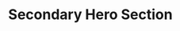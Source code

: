 ---
title: Secondary Hero Section
category: Marketing
paid: false
isActive: false
ltr: {"preview":"function App() {\n  const [state, setState] = useState(false); // Replace javascript:void(0) path with your path\n\n  const navigation = [{\n    title: \"Customers\",\n    path: \"javascript:void(0)\"\n  }, {\n    title: \"Careers\",\n    path: \"javascript:void(0)\"\n  }, {\n    title: \"Guides\",\n    path: \"javascript:void(0)\"\n  }, {\n    title: \"Partners\",\n    path: \"javascript:void(0)\"\n  }, {\n    title: \"Team\",\n    path: \"javascript:void(0)\"\n  }];\n  return /*#__PURE__*/React.createElement(React.Fragment, null, /*#__PURE__*/React.createElement(\"header\", null, /*#__PURE__*/React.createElement(\"nav\", {\n    className: \"relative items-center pt-5 px-4 mx-auto max-w-screen-xl sm:px-8 sm:flex sm:space-x-6\"\n  }, /*#__PURE__*/React.createElement(\"div\", {\n    className: \"flex justify-between\"\n  }, /*#__PURE__*/React.createElement(\"a\", {\n    href: \"javascript:void(0)\"\n  }, /*#__PURE__*/React.createElement(\"img\", {\n    src: \"https://www.floatui.com/logo.svg\",\n    width: 120,\n    height: 50,\n    alt: \"Float UI logo\"\n  })), /*#__PURE__*/React.createElement(\"button\", {\n    className: \"text-gray-500 outline-none sm:hidden\",\n    onClick: () => setState(!state)\n  }, state ? /*#__PURE__*/React.createElement(\"svg\", {\n    xmlns: \"http://www.w3.org/2000/svg\",\n    className: \"h-6 w-6\",\n    fill: \"none\",\n    viewBox: \"0 0 24 24\",\n    stroke: \"currentColor\"\n  }, /*#__PURE__*/React.createElement(\"path\", {\n    strokeLinecap: \"round\",\n    strokeLinejoin: \"round\",\n    strokeWidth: 2,\n    d: \"M6 18L18 6M6 6l12 12\"\n  })) : /*#__PURE__*/React.createElement(\"svg\", {\n    xmlns: \"http://www.w3.org/2000/svg\",\n    className: \"h-6 w-6\",\n    fill: \"none\",\n    viewBox: \"0 0 24 24\",\n    stroke: \"currentColor\"\n  }, /*#__PURE__*/React.createElement(\"path\", {\n    strokeLinecap: \"round\",\n    strokeLinejoin: \"round\",\n    strokeWidth: 2,\n    d: \"M4 6h16M4 12h16M4 18h16\"\n  })))), /*#__PURE__*/React.createElement(\"ul\", {\n    className: `bg-white shadow-md rounded-md p-4 flex-1 mt-12 absolute z-20 top-8 right-4 w-64 border sm:shadow-none sm:block sm:border-0 sm:mt-0 sm:static sm:w-auto ${state ? '' : 'hidden'}`\n  }, /*#__PURE__*/React.createElement(\"div\", {\n    className: \"order-1 justify-end items-center space-y-5 sm:flex sm:space-x-6 sm:space-y-0\"\n  }, navigation.map((item, idx) => /*#__PURE__*/React.createElement(\"li\", {\n    className: \"text-gray-500 hover:text-indigo-600\",\n    key: idx\n  }, /*#__PURE__*/React.createElement(\"a\", {\n    href: item.path\n  }, item.title))))))), /*#__PURE__*/React.createElement(\"section\", {\n    className: \"mt-24 mx-auto max-w-screen-xl pb-4 px-4 items-center lg:flex md:px-8\"\n  }, /*#__PURE__*/React.createElement(\"div\", {\n    className: \"space-y-4 flex-1 sm:text-center lg:text-left\"\n  }, /*#__PURE__*/React.createElement(\"h1\", {\n    className: \"text-gray-800 font-bold text-4xl xl:text-5xl\"\n  }, \"Optimize your website for\", /*#__PURE__*/React.createElement(\"span\", {\n    className: \"text-indigo-600\"\n  }, \" Search engine\")), /*#__PURE__*/React.createElement(\"p\", {\n    className: \"text-gray-500 max-w-xl leading-relaxed sm:mx-auto lg:ml-0\"\n  }, \"It is a long established fact that a reader will be distracted by the readable content of a page when looking at its layout. The point of using Lorem Ipsum\"), /*#__PURE__*/React.createElement(\"div\", {\n    className: \"mt-12\"\n  }, /*#__PURE__*/React.createElement(\"p\", {\n    className: \"text-gray-800 py-3\"\n  }, \"Subscribe to our newsletter and we'll save your time\"), /*#__PURE__*/React.createElement(\"form\", {\n    onSubmit: e => e.preventDefault(),\n    className: \"items-center space-y-3 sm:justify-center sm:space-x-3 sm:space-y-0 sm:flex lg:justify-start\"\n  }, /*#__PURE__*/React.createElement(\"input\", {\n    type: \"text\",\n    placeholder: \"Enter your email\",\n    className: \"text-gray-500 border outline-none p-3 rounded-md w-full sm:w-72\"\n  }), /*#__PURE__*/React.createElement(\"button\", {\n    className: \"outline-none bg-gray-700 text-white text-center px-4 py-3 rounded-md shadow w-full ring-offset-2 ring-gray-700 focus:ring-2  sm:w-auto\"\n  }, \"Subscribe\")))), /*#__PURE__*/React.createElement(\"div\", {\n    className: \"flex-1 text-center mt-4 lg:mt-0 lg:ml-3\"\n  }, /*#__PURE__*/React.createElement(\"img\", {\n    src: \"https://i.postimg.cc/kgd4WhyS/container.png\",\n    className: \"w-full mx-auto sm:w-10/12  lg:w-full\"\n  }))));\n}","react":{"jsxTail":[{"label":"App.jsx","code":"import { useState } from 'react'\n\nexport default () => {\n\n    const [state, setState] = useState(false)\n\n  // Replace javascript:void(0) path with your path\n  const navigation = [\n      { title: \"Customers\", path: \"javascript:void(0)\" },\n      { title: \"Careers\", path: \"javascript:void(0)\" },\n      { title: \"Guides\", path: \"javascript:void(0)\" },\n      { title: \"Partners\", path: \"javascript:void(0)\" },\n      { title: \"Team\", path: \"javascript:void(0)\" }\n  ]\n  \n    return (\n        <>\n            <header>\n                <nav className=\"relative items-center pt-5 px-4 mx-auto max-w-screen-xl sm:px-8 sm:flex sm:space-x-6\">\n                    <div className=\"flex justify-between\">\n                        <a href=\"javascript:void(0)\">\n                            <img\n                                src=\"https://www.floatui.com/logo.svg\" \n                                width={120} \n                                height={50}\n                                alt=\"Float UI logo\"\n                            />\n                        </a>\n                        <button className=\"text-gray-500 outline-none sm:hidden\"\n                            onClick={() => setState(!state)}\n                        >\n                            {\n                                state ? (\n                                    <svg xmlns=\"http://www.w3.org/2000/svg\" className=\"h-6 w-6\" fill=\"none\" viewBox=\"0 0 24 24\" stroke=\"currentColor\">\n                                        <path strokeLinecap=\"round\" strokeLinejoin=\"round\" strokeWidth={2} d=\"M6 18L18 6M6 6l12 12\" />\n                                    </svg>\n                                ) : (\n\n                                    <svg xmlns=\"http://www.w3.org/2000/svg\" className=\"h-6 w-6\" fill=\"none\" viewBox=\"0 0 24 24\" stroke=\"currentColor\">\n                                        <path strokeLinecap=\"round\" strokeLinejoin=\"round\" strokeWidth={2} d=\"M4 6h16M4 12h16M4 18h16\" />\n                                    </svg>\n                                )\n                            }\n                        </button>\n                    </div>\n                    <ul className={`bg-white shadow-md rounded-md p-4 flex-1 mt-12 absolute z-20 top-8 right-4 w-64 border sm:shadow-none sm:block sm:border-0 sm:mt-0 sm:static sm:w-auto ${state ? '' : 'hidden'}`}>\n                        <div className=\"order-1 justify-end items-center space-y-5 sm:flex sm:space-x-6 sm:space-y-0\">\n                            {\n                                navigation.map((item, idx) => (\n                                    <li className=\"text-gray-500 hover:text-indigo-600\" key={idx}>\n                                        <a href={item.path}>{item.title}</a>\n                                    </li>\n                                ))\n                            }\n                        </div>\n                    </ul>\n                </nav>\n            </header>\n            <section className=\"mt-24 mx-auto max-w-screen-xl pb-4 px-4 items-center lg:flex md:px-8\">\n                <div className=\"space-y-4 flex-1 sm:text-center lg:text-left\">\n                    <h1 className=\"text-gray-800 font-bold text-4xl xl:text-5xl\">\n                        Optimize your website for\n                         <span className=\"text-indigo-600\"> Search engine</span>\n                    </h1>\n                    <p className=\"text-gray-500 max-w-xl leading-relaxed sm:mx-auto lg:ml-0\">\n                        It is a long established fact that a reader will be distracted by the readable content of a page when looking at its layout. The point of using Lorem Ipsum\n                    </p>\n                    <div>\n                        <p className=\"text-gray-800 py-3\">\n                            Subscribe to our newsletter and we'll save your time\n                        </p>\n                        <form className=\"items-center space-y-3 sm:justify-center sm:space-x-3 sm:space-y-0 sm:flex lg:justify-start\">\n                            <input\n                                type=\"text\"\n                                placeholder=\"Enter your email\"\n                                className=\"text-gray-500 border outline-none p-3 rounded-md w-full sm:w-72\"\n                            />\n                            <button className=\"outline-none bg-gray-700 text-white text-center px-4 py-3 rounded-md shadow w-full ring-offset-2 ring-gray-700 focus:ring-2  sm:w-auto\">\n                                Subscribe \n                            </button>\n                        </form>\n                    </div>\n                </div>\n                <div className=\"flex-1 text-center mt-4 lg:mt-0 lg:ml-3\">\n                    <img src=\"https://i.postimg.cc/kgd4WhyS/container.png\" className=\"w-full mx-auto sm:w-10/12  lg:w-full\" />\n                </div>\n            </section>\n        </>\n    )\n}\n"}],"jsxCss":[{"code":"import { useState } from 'react'\n\nexport default () => {\n\n    const [state, setState] = useState(false)\n\n  // Replace javascript:void(0) path with your path\n  const navigation = [\n      { title: \"Customers\", path: \"javascript:void(0)\" },\n      { title: \"Careers\", path: \"javascript:void(0)\" },\n      { title: \"Guides\", path: \"javascript:void(0)\" },\n      { title: \"Partners\", path: \"javascript:void(0)\" },\n      { title: \"Team\", path: \"javascript:void(0)\" }\n  ]\n  \n    return (\n        <>\n            <header className=\"hero-secondary-header\">\n                <nav className=\"hero-secondary-nav\">\n                    <div className=\"nav-brand\">\n                        <a href=\"javascript:void(0)\">\n                            <img\n                                src=\"https://www.floatui.com/logo.svg\" \n                                width={120} \n                                height={50}\n                                alt=\"Float UI logo\"\n                            />\n                        </a>\n                        <button className=\"menu-btn\"\n                            onClick={() => setState(!state)}\n                        >\n                            {\n                                state ? (\n                                    <svg xmlns=\"http://www.w3.org/2000/svg\" fill=\"none\" viewBox=\"0 0 24 24\" stroke=\"currentColor\">\n                                        <path strokeLinecap=\"round\" strokeLinejoin=\"round\" strokeWidth={2} d=\"M6 18L18 6M6 6l12 12\" />\n                                    </svg>\n                                ) : (\n\n                                    <svg xmlns=\"http://www.w3.org/2000/svg\" fill=\"none\" viewBox=\"0 0 24 24\" stroke=\"currentColor\">\n                                        <path strokeLinecap=\"round\" strokeLinejoin=\"round\" strokeWidth={2} d=\"M4 6h16M4 12h16M4 18h16\" />\n                                    </svg>\n                                )\n                            }\n                        </button>\n                    </div>\n                    <ul className={`nav-items ${state ? '' : 'hide-nav'}`}>\n                        <div className=\"nav-items-li\">\n                            {\n                                navigation.map((item, idx) => (\n                                    <li key={idx}>\n                                        <a href={item.path}>{item.title}</a>\n                                    </li>\n                                ))\n                            }\n                        </div>\n                    </ul>\n                </nav>\n            </header>\n            <section className=\"hero-secondary\">\n                <div className=\"hero-details\">\n                    <h1>\n                        Optimize your website for\n                         <span> Search engine</span>\n                    </h1>\n                    <p>\n                        It is a long established fact that a reader will be distracted by the readable content of a page when looking at its layout. The point of using Lorem Ipsum\n                    </p>\n                    <div className=\"hero-form\">\n                        <p className=\"\">\n                            Subscribe to our newsletter and we'll save your time\n                        </p>\n                        <form className=\"hero-form-container\">\n                            <input\n                                type=\"text\"\n                                placeholder=\"Enter your email\"\n                            />\n                            <button>\n                                Subscribe \n                            </button>\n                        </form>\n                    </div>\n                </div>\n                <div className=\"hero-img\">\n                    <img src=\"https://i.postimg.cc/kgd4WhyS/container.png\" />\n                </div>\n            </section>\n        </>\n    )\n}\n","label":"App.jsx"},{"label":"style.css","code":".hero-secondary-header .hero-secondary-nav {\n  position: relative;\n  align-items: center;\n  padding: 1.25rem 1rem 0 1rem;\n  margin: auto;\n  max-width: 1280px;\n}\n@media (min-width: 640px) {\n  .hero-secondary-header .hero-secondary-nav {\n    display: flex;\n    padding-left: 2rem;\n    padding-right: 2rem;\n  }\n  .hero-secondary-header .hero-secondary-nav > * + * {\n    margin-left: 1.5rem;\n  }\n}\n.hero-secondary-header .hero-secondary-nav .nav-brand {\n  display: flex;\n  justify-content: space-between;\n}\n.hero-secondary-header .hero-secondary-nav .nav-brand .menu-btn {\n  color: #6b7280;\n  outline: none;\n}\n.hero-secondary-header .hero-secondary-nav .nav-brand .menu-btn svg {\n  width: 1.5rem;\n  height: 1.5rem;\n}\n@media (min-width: 640px) {\n  .hero-secondary-header .hero-secondary-nav .nav-brand .menu-btn {\n    display: none;\n  }\n}\n.hero-secondary-header .hero-secondary-nav .nav-items {\n  position: absolute;\n  z-index: 20;\n  top: 2rem;\n  right: 1rem;\n  border: solid 1px #e5e7eb;\n  width: 16rem;\n  background-color: #FFF;\n  box-shadow: 0 4px 6px -1px #0000001a, 0 2px 4px -2px #0000001a;\n  border-radius: 0.375rem;\n  padding: 1rem;\n  flex: 1;\n  justify-content: space-between;\n  margin-top: 3rem;\n}\n@media (min-width: 640px) {\n  .hero-secondary-header .hero-secondary-nav .nav-items {\n    position: static;\n    display: block;\n    width: auto;\n    border: none;\n    box-shadow: none;\n    margin-top: 0;\n  }\n}\n.hero-secondary-header .hero-secondary-nav .nav-items .nav-items-li {\n  flex: 1;\n  justify-content: flex-end;\n  align-items: center;\n}\n.hero-secondary-header .hero-secondary-nav .nav-items .nav-items-li > * + * {\n  margin-top: 1.25rem;\n}\n@media (min-width: 640px) {\n  .hero-secondary-header .hero-secondary-nav .nav-items .nav-items-li {\n    display: flex;\n  }\n  .hero-secondary-header .hero-secondary-nav .nav-items .nav-items-li > * + * {\n    margin-left: 1.5rem;\n  }\n  .hero-secondary-header .hero-secondary-nav .nav-items .nav-items-li > * + * {\n    margin-top: 0px;\n  }\n}\n.hero-secondary-header .hero-secondary-nav .nav-items .nav-items-li li {\n  color: #6b7280;\n}\n.hero-secondary-header .hero-secondary-nav .nav-items .nav-items-li li:hover {\n  color: #4f46e5;\n}\n\n.hide-nav {\n  display: none;\n}\n\n.hero-secondary {\n  margin: 6rem auto;\n  max-width: 1280px;\n  padding: 0 1rem;\n  align-items: center;\n}\n@media (min-width: 768px) {\n  .hero-secondary {\n    padding-left: 2rem;\n    padding-right: 2rem;\n  }\n}\n@media (min-width: 1024px) {\n  .hero-secondary {\n    display: flex;\n  }\n}\n.hero-secondary .hero-details {\n  flex: 1;\n}\n.hero-secondary .hero-details > * + * {\n  margin-top: 1rem;\n}\n.hero-secondary .hero-details h1 {\n  color: #1f2937;\n  font-weight: 700;\n  font-size: 2.25rem;\n  line-height: 2.5rem;\n}\n.hero-secondary .hero-details h1 span {\n  color: #4f46e5;\n}\n@media (min-width: 1280px) {\n  .hero-secondary .hero-details h1 {\n    font-size: 3rem;\n    line-height: 1;\n  }\n}\n.hero-secondary .hero-details p {\n  color: #6b7280;\n  max-width: 36rem;\n  line-height: 1.625;\n}\n@media (min-width: 640px) {\n  .hero-secondary .hero-details p {\n    margin-left: auto;\n    margin-right: auto;\n  }\n}\n@media (min-width: 1024px) {\n  .hero-secondary .hero-details p {\n    margin-left: 0;\n  }\n}\n@media (min-width: 640px) {\n  .hero-secondary .hero-details {\n    text-align: center;\n  }\n}\n@media (min-width: 1024px) {\n  .hero-secondary .hero-details {\n    text-align: left;\n  }\n}\n.hero-secondary .hero-form p {\n  color: #1f2937;\n  padding: 0.75rem 0 0.75rem 0;\n}\n.hero-secondary .hero-form .hero-form-container {\n  align-items: center;\n}\n.hero-secondary .hero-form .hero-form-container > * + * {\n  margin-top: 0.75rem;\n}\n@media (min-width: 640px) {\n  .hero-secondary .hero-form .hero-form-container {\n    display: flex;\n    justify-content: center;\n  }\n  .hero-secondary .hero-form .hero-form-container > * + * {\n    margin-left: 0.75rem;\n  }\n  .hero-secondary .hero-form .hero-form-container > * + * {\n    margin-top: 0px;\n  }\n}\n@media (min-width: 1024px) {\n  .hero-secondary .hero-form .hero-form-container {\n    justify-content: flex-start;\n  }\n}\n.hero-secondary .hero-form .hero-form-container input {\n  color: #6b7280;\n  border: solid 1px #e5e7eb;\n  outline: none;\n  padding: 0.75rem;\n  border-radius: 0.375rem;\n  width: 100%;\n}\n@media (min-width: 640px) {\n  .hero-secondary .hero-form .hero-form-container input {\n    width: 18rem;\n  }\n}\n.hero-secondary .hero-form .hero-form-container button {\n  outline: none;\n  background-color: #374151;\n  color: #FFF;\n  text-align: center;\n  padding: 0.75rem 1rem 0.75rem 1rem;\n  border-radius: 0.375rem;\n  box-shadow: 0 1px 3px 0 #0000001a, 0 1px 2px -1px #0000001a;\n  width: 100%;\n}\n.hero-secondary .hero-form .hero-form-container button:focus {\n  box-shadow: 0 0 0 2px white, 0 0 0 4px #374151;\n}\n@media (min-width: 640px) {\n  .hero-secondary .hero-form .hero-form-container button {\n    width: auto;\n  }\n}\n.hero-secondary .hero-img {\n  flex: 1;\n  text-align: center;\n  margin-top: 1rem;\n}\n@media (min-width: 1024px) {\n  .hero-secondary .hero-img {\n    margin-top: 0;\n    margin-left: 0.75rem;\n  }\n}\n.hero-secondary .hero-img img {\n  width: 100%;\n  margin-left: auto;\n  margin-right: auto;\n}\n@media (min-width: 640px) {\n  .hero-secondary .hero-img img {\n    width: 83.333333%;\n  }\n}\n@media (min-width: 1024px) {\n  .hero-secondary .hero-img img {\n    width: 100%;\n  }\n}\n"}]},"vue":{"vueCss":[{"code":"<template>\n  <header class=\"hero-secondary-header\">\n    <nav class=\"hero-secondary-nav\">\n      <div class=\"nav-brand\">\n        <a href=\"javascript:void(0)\">\n          <img src=\"https://www.floatui.com/logo.svg\" width=\"120\" height=\"50\" alt=\"Float UI logo\" />\n        </a>\n        <button class=\"menu-btn\" @click=\"menuOpen()\">\n          <svg xmlns=\"http://www.w3.org/2000/svg\" fill=\"none\" viewBox=\"0 0 24 24\" stroke=\"currentColor\" :class=\"[open ? 'block' : 'hidden']\">\n            <path strokeLinecap=\"round\" strokeLinejoin=\"round\" strokeWidth=\"2\" d=\"M6 18L18 6M6 6l12 12\" />\n          </svg>\n\n          <svg xmlns=\"http://www.w3.org/2000/svg\" fill=\"none\" viewBox=\"0 0 24 24\" stroke=\"currentColor\" :class=\"[open ? 'hidden' : 'block']\">\n            <path strokeLinecap=\"round\" strokeLinejoin=\"round\" strokeWidth=\"2\" d=\"M4 6h16M4 12h16M4 18h16\" />\n          </svg>\n        </button>\n      </div>\n      <ul class=\"nav-items\" :class=\"[open ? 'block' : 'hidden']\">\n        <div class=\"nav-items-li\">\n          <li v-for=\"link in navigation\" :key=\"link.id\">\n            <a :href=\"link.router\">\n              {{ link.title }}\n            </a>\n          </li>\n        </div>\n      </ul>\n    </nav>\n  </header>\n  <section class=\"hero-secondary\">\n    <div class=\"hero-details\">\n      <h1>\n        Optimize your website for\n        <span> Search engine</span>\n      </h1>\n      <p>\n        It is a long established fact that a reader will be distracted by the readable content of a page when looking at\n        its layout. The point of using Lorem Ipsum\n      </p>\n      <div class=\"hero-form\">\n        <p class=\"\">\n          Subscribe to our newsletter and we'll save your time\n        </p>\n        <form class=\"hero-form-container\">\n          <input type=\"text\" placeholder=\"Enter your email\" />\n          <button>\n            Subscribe\n          </button>\n        </form>\n      </div>\n    </div>\n    <div class=\"hero-img\">\n      <img src=\"https://i.postimg.cc/kgd4WhyS/container.png\" />\n    </div>\n  </section>\n</template>\n\n<script>\n  import { ref } from 'vue';\n  export default {\n    data: function () {\n      return {\n        navigation: [\n          { title: \"Customers\", router: \"/Customers\" },\n          { title: \"Careers\", router: \"/Careers\" },\n          { title: \"Guides\", router: \"/Guides\" },\n          { title: \"Partners\", router: \"/Partners\" },\n        ]\n      }\n    },\n    setup() {\n      let open = ref(false);\n      function menuOpen() {\n        open.value = !open.value;\n      }\n      return { open, menuOpen }\n    }\n  }\n</script>","label":"App.vue"},{"label":"style.css","code":"  .hero-secondary-header .hero-secondary-nav {\n  position: relative;\n  align-items: center;\n  padding: 1.25rem 1rem 0 1rem;\n  margin: auto;\n  max-width: 1280px;\n}\n@media (min-width: 640px) {\n  .hero-secondary-header .hero-secondary-nav {\n    display: flex;\n    padding-left: 2rem;\n    padding-right: 2rem;\n  }\n  .hero-secondary-header .hero-secondary-nav > * + * {\n    margin-left: 1.5rem;\n  }\n}\n.hero-secondary-header .hero-secondary-nav .nav-brand {\n  display: flex;\n  justify-content: space-between;\n}\n.hero-secondary-header .hero-secondary-nav .nav-brand .menu-btn {\n  color: #6b7280;\n  outline: none;\n}\n.hero-secondary-header .hero-secondary-nav .nav-brand .menu-btn svg {\n  width: 1.5rem;\n  height: 1.5rem;\n}\n@media (min-width: 640px) {\n  .hero-secondary-header .hero-secondary-nav .nav-brand .menu-btn {\n    display: none;\n  }\n}\n.hero-secondary-header .hero-secondary-nav .nav-items {\n  position: absolute;\n  z-index: 20;\n  top: 2rem;\n  right: 1rem;\n  border: solid 1px #e5e7eb;\n  width: 16rem;\n  background-color: #FFF;\n  box-shadow: 0 4px 6px -1px #0000001a, 0 2px 4px -2px #0000001a;\n  border-radius: 0.375rem;\n  padding: 1rem;\n  flex: 1;\n  justify-content: space-between;\n  margin-top: 3rem;\n}\n@media (min-width: 640px) {\n  .hero-secondary-header .hero-secondary-nav .nav-items {\n    position: static;\n    display: block;\n    width: auto;\n    border: none;\n    box-shadow: none;\n    margin-top: 0;\n  }\n}\n.hero-secondary-header .hero-secondary-nav .nav-items .nav-items-li {\n  flex: 1;\n  justify-content: flex-end;\n  align-items: center;\n}\n.hero-secondary-header .hero-secondary-nav .nav-items .nav-items-li > * + * {\n  margin-top: 1.25rem;\n}\n@media (min-width: 640px) {\n  .hero-secondary-header .hero-secondary-nav .nav-items .nav-items-li {\n    display: flex;\n  }\n  .hero-secondary-header .hero-secondary-nav .nav-items .nav-items-li > * + * {\n    margin-left: 1.5rem;\n  }\n  .hero-secondary-header .hero-secondary-nav .nav-items .nav-items-li > * + * {\n    margin-top: 0px;\n  }\n}\n.hero-secondary-header .hero-secondary-nav .nav-items .nav-items-li li {\n  color: #6b7280;\n}\n.hero-secondary-header .hero-secondary-nav .nav-items .nav-items-li li:hover {\n  color: #4f46e5;\n}\n\n.hide-nav {\n  display: none;\n}\n\n.hero-secondary {\n  margin: 6rem auto;\n  max-width: 1280px;\n  padding: 0 1rem;\n  align-items: center;\n}\n@media (min-width: 768px) {\n  .hero-secondary {\n    padding-left: 2rem;\n    padding-right: 2rem;\n  }\n}\n@media (min-width: 1024px) {\n  .hero-secondary {\n    display: flex;\n  }\n}\n.hero-secondary .hero-details {\n  flex: 1;\n}\n.hero-secondary .hero-details > * + * {\n  margin-top: 1rem;\n}\n.hero-secondary .hero-details h1 {\n  color: #1f2937;\n  font-weight: 700;\n  font-size: 2.25rem;\n  line-height: 2.5rem;\n}\n.hero-secondary .hero-details h1 span {\n  color: #4f46e5;\n}\n@media (min-width: 1280px) {\n  .hero-secondary .hero-details h1 {\n    font-size: 3rem;\n    line-height: 1;\n  }\n}\n.hero-secondary .hero-details p {\n  color: #6b7280;\n  max-width: 36rem;\n  line-height: 1.625;\n}\n@media (min-width: 640px) {\n  .hero-secondary .hero-details p {\n    margin-left: auto;\n    margin-right: auto;\n  }\n}\n@media (min-width: 1024px) {\n  .hero-secondary .hero-details p {\n    margin-left: 0;\n  }\n}\n@media (min-width: 640px) {\n  .hero-secondary .hero-details {\n    text-align: center;\n  }\n}\n@media (min-width: 1024px) {\n  .hero-secondary .hero-details {\n    text-align: left;\n  }\n}\n.hero-secondary .hero-form p {\n  color: #1f2937;\n  padding: 0.75rem 0 0.75rem 0;\n}\n.hero-secondary .hero-form .hero-form-container {\n  align-items: center;\n}\n.hero-secondary .hero-form .hero-form-container > * + * {\n  margin-top: 0.75rem;\n}\n@media (min-width: 640px) {\n  .hero-secondary .hero-form .hero-form-container {\n    display: flex;\n    justify-content: center;\n  }\n  .hero-secondary .hero-form .hero-form-container > * + * {\n    margin-left: 0.75rem;\n  }\n  .hero-secondary .hero-form .hero-form-container > * + * {\n    margin-top: 0px;\n  }\n}\n@media (min-width: 1024px) {\n  .hero-secondary .hero-form .hero-form-container {\n    justify-content: flex-start;\n  }\n}\n.hero-secondary .hero-form .hero-form-container input {\n  color: #6b7280;\n  border: solid 1px #e5e7eb;\n  outline: none;\n  padding: 0.75rem;\n  border-radius: 0.375rem;\n  width: 100%;\n}\n@media (min-width: 640px) {\n  .hero-secondary .hero-form .hero-form-container input {\n    width: 18rem;\n  }\n}\n.hero-secondary .hero-form .hero-form-container button {\n  outline: none;\n  background-color: #374151;\n  color: #FFF;\n  text-align: center;\n  padding: 0.75rem 1rem 0.75rem 1rem;\n  border-radius: 0.375rem;\n  box-shadow: 0 1px 3px 0 #0000001a, 0 1px 2px -1px #0000001a;\n  width: 100%;\n}\n.hero-secondary .hero-form .hero-form-container button:focus {\n  box-shadow: 0 0 0 2px white, 0 0 0 4px #374151;\n}\n@media (min-width: 640px) {\n  .hero-secondary .hero-form .hero-form-container button {\n    width: auto;\n  }\n}\n.hero-secondary .hero-img {\n  flex: 1;\n  text-align: center;\n  margin-top: 1rem;\n}\n@media (min-width: 1024px) {\n  .hero-secondary .hero-img {\n    margin-top: 0;\n    margin-left: 0.75rem;\n  }\n}\n.hero-secondary .hero-img img {\n  width: 100%;\n  margin-left: auto;\n  margin-right: auto;\n}\n@media (min-width: 640px) {\n  .hero-secondary .hero-img img {\n    width: 83.333333%;\n  }\n}\n@media (min-width: 1024px) {\n  .hero-secondary .hero-img img {\n    width: 100%;\n  }\n}\n\n.hide-nav, .hidden {\n  display: none;\n}\n.block {\n  display: block;\n}"}],"vueTail":[{"code":"<template>\n  <header>\n    <nav class=\"relative items-center pt-5 px-4 mx-auto max-w-screen-xl sm:px-8 sm:flex sm:space-x-6\">\n      <div class=\"flex justify-between\">\n        <a href=\"javascript:void(0)\">\n          <img src=\"https://www.floatui.com/logo.svg\" width=\"120\" height=\"50\" alt=\"Float UI logo\" />\n        </a>\n        <button class=\"text-gray-500 outline-none sm:hidden\" @click=\"menuOpen()\">\n          <svg xmlns=\"http://www.w3.org/2000/svg\" class=\"h-6 w-6\" fill=\"none\" viewBox=\"0 0 24 24\"\n            stroke=\"currentColor\" :class=\"[open ? 'block' : 'hidden']\">\n            <path strokeLinecap=\"round\" strokeLinejoin=\"round\" strokeWidth=\"2\" d=\"M6 18L18 6M6 6l12 12\" />\n          </svg>\n          <svg xmlns=\"http://www.w3.org/2000/svg\" class=\"h-6 w-6\" fill=\"none\" viewBox=\"0 0 24 24\"\n            stroke=\"currentColor\" :class=\"[open ? 'hidden' : 'block']\">\n            <path strokeLinecap=\"round\" strokeLinejoin=\"round\" strokeWidth=\"2\" d=\"M4 6h16M4 12h16M4 18h16\" />\n          </svg>\n        </button>\n      </div>\n      <ul class=\"bg-white shadow-md rounded-md p-4 flex-1 mt-12 absolute z-20 top-8 right-4 w-64 border\n        sm:shadow-none sm:block sm:border-0 sm:mt-0 sm:static sm:w-auto\" :class=\"[open ? 'block' : 'hidden']\">\n        <div class=\"order-1 justify-end items-center space-y-5 sm:flex sm:space-x-6 sm:space-y-0\">\n          <li v-for=\"link in navigation\" :key=\"link.id\" class=\"text-gray-500 hover:text-indigo-600\">\n            <a :href=\"link.router\">\n              {{ link.title }}\n            </a>\n          </li>\n        </div>\n      </ul>\n    </nav>\n  </header>\n  <section class=\"mt-24 mx-auto max-w-screen-xl pb-4 px-4 items-center lg:flex md:px-8\">\n    <div class=\"space-y-4 flex-1 sm:text-center lg:text-left\">\n      <h1 class=\"text-gray-800 font-bold text-4xl xl:text-5xl\">\n        Optimize your website for\n        <span class=\"text-indigo-600\"> Search engine</span>\n      </h1>\n      <p class=\"text-gray-500 max-w-xl leading-relaxed sm:mx-auto lg:ml-0\">\n        It is a long established fact that a reader will be distracted by the readable content of a page when looking at\n        its layout. The point of using Lorem Ipsum\n      </p>\n      <div>\n        <p class=\"text-gray-800 py-3\">\n          Subscribe to our newsletter and we'll save your time\n        </p>\n        <form class=\"items-center space-y-3 sm:justify-center sm:space-x-3 sm:space-y-0 sm:flex lg:justify-start\">\n          <input type=\"text\" placeholder=\"Enter your email\"\n            class=\"text-gray-500 border outline-none p-3 rounded-md w-full sm:w-72\" />\n          <button\n            class=\"outline-none bg-gray-700 text-white text-center px-4 py-3 rounded-md shadow w-full ring-offset-2 ring-gray-700 focus:ring-2  sm:w-auto\">\n            Subscribe\n          </button>\n        </form>\n      </div>\n    </div>\n    <div class=\"flex-1 text-center mt-4 lg:mt-0 lg:ml-3\">\n      <img src=\"https://i.postimg.cc/kgd4WhyS/container.png\" class=\"w-full mx-auto sm:w-10/12  lg:w-full\" />\n    </div>\n  </section>\n</template>\n\n<script>\n  import { ref } from 'vue';\n  export default {\n    data: function () {\n      return {\n        navigation: [\n          { title: \"Customers\", router: \"/Customers\" },\n          { title: \"Careers\", router: \"/Careers\" },\n          { title: \"Guides\", router: \"/Guides\" },\n          { title: \"Partners\", router: \"/Partners\" },\n        ]\n      }\n    },\n    setup() {\n      let open = ref(false);\n      function menuOpen() {\n        open.value = !open.value;\n      }\n      return { open, menuOpen }\n    }\n  }\n</script>","label":"App.vue"}]}}
rtl: {"react":{"jsxTail":[{"label":"App.jsx","code":"import { useState } from 'react'\n\nexport default () => {\n\n    const [state, setState] = useState(false)\n\n    // Replace javascript:void(0) path with your path\n    const navigation = [\n        { title: \"العملاء\", path: \"javascript:void(0)\" },\n        { title: \"الوظائف\", path: \"javascript:void(0)\" },\n        { title: \"خطوط الإرشاد\", path: \"javascript:void(0)\" },\n        { title: \"شركاء\", path: \"javascript:void(0)\" }\n    ]\n  \n    return (\n        <>\n            <header>\n                <nav className=\"relative items-center pt-5 px-4 mx-auto max-w-screen-xl sm:px-8 sm:flex sm:space-x-6 sm:space-x-reverse\">\n                    <div className=\"flex justify-between\">\n                        <a href=\"javascript:void(0)\">\n                            <img\n                                src=\"https://www.floatui.com/logo.svg\" \n                                width={120} \n                                height={50}\n                                alt=\"Float UI logo\"\n                            />\n                        </a>\n                        <button className=\"text-gray-500 outline-none sm:hidden\"\n                            onClick={() => setState(!state)}\n                        >\n                            {\n                                state ? (\n                                    <svg xmlns=\"http://www.w3.org/2000/svg\" className=\"h-6 w-6\" fill=\"none\" viewBox=\"0 0 24 24\" stroke=\"currentColor\">\n                                        <path strokeLinecap=\"round\" strokeLinejoin=\"round\" strokeWidth={2} d=\"M6 18L18 6M6 6l12 12\" />\n                                    </svg>\n                                ) : (\n\n                                    <svg xmlns=\"http://www.w3.org/2000/svg\" className=\"h-6 w-6\" fill=\"none\" viewBox=\"0 0 24 24\" stroke=\"currentColor\">\n                                        <path strokeLinecap=\"round\" strokeLinejoin=\"round\" strokeWidth={2} d=\"M4 6h16M4 12h16M4 18h16\" />\n                                    </svg>\n                                )\n                            }\n                        </button>\n                    </div>\n                    <ul className={`bg-white shadow-md rounded-md p-4 flex-1 mt-12 absolute z-20 top-8 left-4 w-64 border sm:shadow-none sm:block sm:border-0 sm:mt-0 sm:static sm:w-auto ${state ? '' : 'hidden'}`}>\n                        <div className=\"order-1 justify-end items-center space-y-5 sm:flex sm:space-x-6 sm:space-x-reverse sm:space-y-0\">\n                            {\n                                navigation.map((item, idx) => (\n                                    <li className=\"text-gray-500 hover:text-indigo-600\" key={idx}>\n                                        <a href={item.path}>{item.title}</a>\n                                    </li>\n                                ))\n                            }\n                        </div>\n                    </ul>\n                </nav>\n            </header>\n            <section className=\"mt-24 mx-auto max-w-screen-xl pb-4 px-4 items-center lg:flex md:px-8\">\n                <div className=\"space-y-4 flex-1 sm:text-center lg:text-right\">\n                    <h1 className=\"text-gray-800 font-bold text-4xl xl:text-5xl\">\n                        تحسين موقع الويب الخاص بك\n                        <span className=\"text-indigo-600\"> لمحرك البحث</span>\n                    </h1>\n                    <p className=\"text-gray-500 max-w-xl leading-relaxed sm:mx-auto lg:ml-0\">\n                        هناك حقيقة مثبتة منذ زمن طويل وهي أن المحتوى المقروء لصفحة ما سيلهي القارئ عن التركيز على الشكل الخارجي للنص أو شكل توضع الفقرات في الصفحة التي يقرأها. الهدف من استخدام.\n                    </p>\n                    <div className=\"mt-12\">\n                        <p className=\"text-gray-800 py-3\">\n                            اشترك في النشرة الإخبارية لدينا, وسنوفر وقتك\n                        </p>\n                        <form \n                            onSubmit={(e) => e.preventDefault()}\n                            className=\"items-center space-y-3 sm:justify-center sm:space-x-3 sm:space-x-reverse sm:space-y-0 sm:flex lg:justify-start\">\n                            <input\n                                type=\"text\"\n                                placeholder=\"ادخل بريدك الإلكتروني\"\n                                className=\"text-gray-500 border outline-none p-3 rounded-md w-full sm:w-72\"\n                            />\n                            <button className=\"outline-none bg-gray-700 text-white text-center px-4 py-3 rounded-md shadow w-full ring-offset-2 ring-gray-700 focus:ring-2 sm:w-auto\">\n                                إشتراك \n                            </button>\n                        </form>\n                    </div>\n                </div>\n                <div className=\"flex-1 text-center mt-4 lg:mt-0 lg:ml-3\">\n                    <img src=\"https://i.postimg.cc/kgd4WhyS/container.png\" className=\"w-full mx-auto sm:w-10/12  lg:w-full\" />\n                </div>\n            </section>\n        </>\n    )\n}"}],"jsxCss":[{"label":"App.jsx","code":"import { useState } from 'react'\n\nexport default () => {\n\n    const [state, setState] = useState(false)\n\n    // Replace javascript:void(0) path with your path\n    const navigation = [\n        { title: \"العملاء\", path: \"javascript:void(0)\" },\n        { title: \"الوظائف\", path: \"javascript:void(0)\" },\n        { title: \"خطوط الإرشاد\", path: \"javascript:void(0)\" },\n        { title: \"شركاء\", path: \"javascript:void(0)\" }\n    ]\n  \n    return (\n        <>\n            <header className=\"hero-secondary-header\">\n                <nav className=\"hero-secondary-nav\">\n                    <div className=\"nav-brand\">\n                        <a href=\"javascript:void(0)\">\n                            <img\n                                src=\"https://www.floatui.com/logo.svg\" \n                                width={120} \n                                height={50}\n                                alt=\"Float UI logo\"\n                            />\n                        </a>\n                        <button className=\"menu-btn\"\n                            onClick={() => setState(!state)}\n                        >\n                            {\n                                state ? (\n                                    <svg xmlns=\"http://www.w3.org/2000/svg\" fill=\"none\" viewBox=\"0 0 24 24\" stroke=\"currentColor\">\n                                        <path strokeLinecap=\"round\" strokeLinejoin=\"round\" strokeWidth={2} d=\"M6 18L18 6M6 6l12 12\" />\n                                    </svg>\n                                ) : (\n\n                                    <svg xmlns=\"http://www.w3.org/2000/svg\" fill=\"none\" viewBox=\"0 0 24 24\" stroke=\"currentColor\">\n                                        <path strokeLinecap=\"round\" strokeLinejoin=\"round\" strokeWidth={2} d=\"M4 6h16M4 12h16M4 18h16\" />\n                                    </svg>\n                                )\n                            }\n                        </button>\n                    </div>\n                    <ul className={`nav-items ${state ? '' : 'hide-nav'}`}>\n                        <div className=\"nav-items-li\">\n                            {\n                                navigation.map((item, idx) => (\n                                    <li key={idx}>\n                                        <a href={item.path}>{item.title}</a>\n                                    </li>\n                                ))\n                            }\n                        </div>\n                    </ul>\n                </nav>\n            </header>\n            <section className=\"hero-secondary\">\n                <div className=\"hero-details\">\n                    <h1>\n                        تحسين موقع الويب الخاص بك\n                         <span> لمحرك البحث</span>\n                    </h1>\n                    <p>\n                    هناك حقيقة مثبتة منذ زمن طويل وهي أن المحتوى المقروء لصفحة ما سيلهي القارئ عن التركيز على الشكل الخارجي للنص أو شكل توضع الفقرات في الصفحة التي يقرأها. الهدف من استخدام.\n                    </p>\n                    <div className=\"hero-form\">\n                        <p className=\"\">\n                            اشترك في النشرة الإخبارية لدينا, وسنوفر وقتك\n                        </p>\n                        <form className=\"hero-form-container\">\n                            <input\n                                type=\"text\"\n                                placeholder=\"ادخل بريدك الإلكتروني\"\n                            />\n                            <button>\n                                إشتراك \n                            </button>\n                        </form>\n                    </div>\n                </div>\n                <div className=\"hero-img\">\n                    <img src=\"https://i.postimg.cc/kgd4WhyS/container.png\" />\n                </div>\n            </section>\n        </>\n    )\n}"},{"label":"style.css","code":".hero-secondary-header .hero-secondary-nav {\n  position: relative;\n  align-items: center;\n  padding: 1.25rem 1rem 0 1rem;\n  margin: auto;\n  max-width: 1280px;\n}\n@media (min-width: 640px) {\n  .hero-secondary-header .hero-secondary-nav {\n    display: flex;\n    padding-left: 2rem;\n    padding-right: 2rem;\n  }\n  .hero-secondary-header .hero-secondary-nav > * + * {\n    margin-left: 1.5rem;\n  }\n}\n.hero-secondary-header .hero-secondary-nav .nav-brand {\n  display: flex;\n  justify-content: space-between;\n}\n.hero-secondary-header .hero-secondary-nav .nav-brand .menu-btn {\n  color: #6b7280;\n  outline: none;\n}\n.hero-secondary-header .hero-secondary-nav .nav-brand .menu-btn svg {\n  width: 1.5rem;\n  height: 1.5rem;\n}\n@media (min-width: 640px) {\n  .hero-secondary-header .hero-secondary-nav .nav-brand .menu-btn {\n    display: none;\n  }\n}\n.hero-secondary-header .hero-secondary-nav .nav-items {\n  position: absolute;\n  z-index: 20;\n  top: 2rem;\n  right: 1rem;\n  border: solid 1px #e5e7eb;\n  width: 16rem;\n  background-color: #FFF;\n  box-shadow: 0 4px 6px -1px #0000001a, 0 2px 4px -2px #0000001a;\n  border-radius: 0.375rem;\n  padding: 1rem;\n  flex: 1;\n  justify-content: space-between;\n  margin-top: 3rem;\n}\n@media (min-width: 640px) {\n  .hero-secondary-header .hero-secondary-nav .nav-items {\n    position: static;\n    display: block;\n    width: auto;\n    border: none;\n    box-shadow: none;\n    margin-top: 0;\n  }\n}\n.hero-secondary-header .hero-secondary-nav .nav-items .nav-items-li {\n  flex: 1;\n  justify-content: flex-end;\n  align-items: center;\n}\n.hero-secondary-header .hero-secondary-nav .nav-items .nav-items-li > * + * {\n  margin-top: 1.25rem;\n}\n@media (min-width: 640px) {\n  .hero-secondary-header .hero-secondary-nav .nav-items .nav-items-li {\n    display: flex;\n    gap: 1.5rem;\n  }\n  .hero-secondary-header .hero-secondary-nav .nav-items .nav-items-li > * + * {\n    margin-top: 0px;\n  }\n}\n.hero-secondary-header .hero-secondary-nav .nav-items .nav-items-li li {\n  color: #6b7280;\n}\n.hero-secondary-header .hero-secondary-nav .nav-items .nav-items-li li:hover {\n  color: #4f46e5;\n}\n\n.hide-nav {\n  display: none;\n}\n\n.hero-secondary {\n  margin: 6rem auto;\n  max-width: 1280px;\n  padding: 0 1rem;\n  align-items: center;\n}\n@media (min-width: 768px) {\n  .hero-secondary {\n    padding-left: 2rem;\n    padding-right: 2rem;\n  }\n}\n@media (min-width: 1024px) {\n  .hero-secondary {\n    display: flex;\n  }\n}\n.hero-secondary .hero-details {\n  flex: 1;\n}\n.hero-secondary .hero-details > * + * {\n  margin-top: 1rem;\n}\n.hero-secondary .hero-details h1 {\n  color: #1f2937;\n  font-weight: 700;\n  font-size: 2.25rem;\n  line-height: 2.5rem;\n}\n.hero-secondary .hero-details h1 span {\n  color: #4f46e5;\n}\n@media (min-width: 1280px) {\n  .hero-secondary .hero-details h1 {\n    font-size: 3rem;\n    line-height: 1;\n  }\n}\n.hero-secondary .hero-details p {\n  color: #6b7280;\n  max-width: 36rem;\n  line-height: 1.625;\n}\n@media (min-width: 640px) {\n  .hero-secondary .hero-details p {\n    margin-left: auto;\n    margin-right: auto;\n  }\n}\n@media (min-width: 1024px) {\n  .hero-secondary .hero-details p {\n    margin-left: 0;\n  }\n}\n@media (min-width: 640px) {\n  .hero-secondary .hero-details {\n    text-align: center;\n  }\n}\n@media (min-width: 1024px) {\n  .hero-secondary .hero-details {\n    text-align: right;\n  }\n}\n.hero-secondary .hero-form p {\n  color: #1f2937;\n  padding: 0.75rem 0 0.75rem 0;\n  display: inline-block;\n}\n.hero-secondary .hero-form .hero-form-container {\n  align-items: center;\n}\n.hero-secondary .hero-form .hero-form-container > * + * {\n  margin-top: 0.75rem;\n}\n@media (min-width: 640px) {\n  .hero-secondary .hero-form .hero-form-container {\n    display: flex;\n    justify-content: center;\n    gap: 0.75rem;\n  }\n  .hero-secondary .hero-form .hero-form-container > * + * {\n    margin-top: 0px;\n  }\n}\n@media (min-width: 1024px) {\n  .hero-secondary .hero-form .hero-form-container {\n    justify-content: flex-start;\n  }\n}\n.hero-secondary .hero-form .hero-form-container input {\n  color: #6b7280;\n  border: solid 1px #e5e7eb;\n  outline: none;\n  padding: 0.75rem;\n  border-radius: 0.375rem;\n  width: 100%;\n}\n@media (min-width: 640px) {\n  .hero-secondary .hero-form .hero-form-container input {\n    width: 18rem;\n  }\n}\n.hero-secondary .hero-form .hero-form-container button {\n  outline: none;\n  background-color: #374151;\n  color: #FFF;\n  text-align: center;\n  padding: 0.75rem 1rem 0.75rem 1rem;\n  border-radius: 0.375rem;\n  box-shadow: 0 1px 3px 0 #0000001a, 0 1px 2px -1px #0000001a;\n  width: 100%;\n}\n.hero-secondary .hero-form .hero-form-container button:focus {\n  box-shadow: 0 0 0 2px white, 0 0 0 4px #374151;\n}\n@media (min-width: 640px) {\n  .hero-secondary .hero-form .hero-form-container button {\n    width: auto;\n  }\n}\n.hero-secondary .hero-img {\n  flex: 1;\n  text-align: center;\n  margin-top: 1rem;\n}\n@media (min-width: 1024px) {\n  .hero-secondary .hero-img {\n    margin-top: 0;\n    margin-right: 0.75rem;\n  }\n}\n.hero-secondary .hero-img img {\n  width: 100%;\n  margin-left: auto;\n  margin-right: auto;\n}\n@media (min-width: 640px) {\n  .hero-secondary .hero-img img {\n    width: 83.333333%;\n  }\n}\n@media (min-width: 1024px) {\n  .hero-secondary .hero-img img {\n    width: 100%;\n  }\n}"}]},"preview":"function App() {\n  const [state, setState] = useState(false); // Replace javascript:void(0) path with your path\n\n  const navigation = [{\n    title: \"العملاء\",\n    path: \"javascript:void(0)\"\n  }, {\n    title: \"الوظائف\",\n    path: \"javascript:void(0)\"\n  }, {\n    title: \"خطوط الإرشاد\",\n    path: \"javascript:void(0)\"\n  }, {\n    title: \"شركاء\",\n    path: \"javascript:void(0)\"\n  }];\n  return /*#__PURE__*/React.createElement(React.Fragment, null, /*#__PURE__*/React.createElement(\"header\", null, /*#__PURE__*/React.createElement(\"nav\", {\n    className: \"relative items-center max-w-screen-xl px-4 pt-5 mx-auto sm:px-8 sm:flex sm:space-x-6 sm:space-x-reverse\"\n  }, /*#__PURE__*/React.createElement(\"div\", {\n    className: \"flex justify-between\"\n  }, /*#__PURE__*/React.createElement(\"a\", {\n    href: \"javascript:void(0)\"\n  }, /*#__PURE__*/React.createElement(\"img\", {\n    src: \"https://www.floatui.com/logo.svg\",\n    width: 120,\n    height: 50,\n    alt: \"Float UI logo\"\n  })), /*#__PURE__*/React.createElement(\"button\", {\n    className: \"text-gray-500 outline-none sm:hidden\",\n    onClick: () => setState(!state)\n  }, state ? /*#__PURE__*/React.createElement(\"svg\", {\n    xmlns: \"http://www.w3.org/2000/svg\",\n    className: \"w-6 h-6\",\n    fill: \"none\",\n    viewBox: \"0 0 24 24\",\n    stroke: \"currentColor\"\n  }, /*#__PURE__*/React.createElement(\"path\", {\n    strokeLinecap: \"round\",\n    strokeLinejoin: \"round\",\n    strokeWidth: 2,\n    d: \"M6 18L18 6M6 6l12 12\"\n  })) : /*#__PURE__*/React.createElement(\"svg\", {\n    xmlns: \"http://www.w3.org/2000/svg\",\n    className: \"w-6 h-6\",\n    fill: \"none\",\n    viewBox: \"0 0 24 24\",\n    stroke: \"currentColor\"\n  }, /*#__PURE__*/React.createElement(\"path\", {\n    strokeLinecap: \"round\",\n    strokeLinejoin: \"round\",\n    strokeWidth: 2,\n    d: \"M4 6h16M4 12h16M4 18h16\"\n  })))), /*#__PURE__*/React.createElement(\"ul\", {\n    className: `bg-white shadow-md rounded-md p-4 flex-1 mt-12 absolute z-20 top-8 left-4 w-64 border sm:shadow-none sm:block sm:border-0 sm:mt-0 sm:static sm:w-auto ${state ? '' : 'hidden'}`\n  }, /*#__PURE__*/React.createElement(\"div\", {\n    className: \"items-center justify-end order-1 space-y-5 sm:flex sm:space-x-6 sm:space-x-reverse sm:space-y-0\"\n  }, navigation.map((item, idx) => /*#__PURE__*/React.createElement(\"li\", {\n    className: \"text-gray-500 hover:text-indigo-600\",\n    key: idx\n  }, /*#__PURE__*/React.createElement(\"a\", {\n    href: item.path\n  }, item.title))))))), /*#__PURE__*/React.createElement(\"section\", {\n    className: \"items-center max-w-screen-xl px-4 pb-4 mx-auto mt-24 lg:flex md:px-8\"\n  }, /*#__PURE__*/React.createElement(\"div\", {\n    className: \"flex-1 space-y-4 sm:text-center lg:text-right\"\n  }, /*#__PURE__*/React.createElement(\"h1\", {\n    className: \"text-4xl font-bold text-gray-800 xl:text-5xl\"\n  }, \"\\u062A\\u062D\\u0633\\u064A\\u0646 \\u0645\\u0648\\u0642\\u0639 \\u0627\\u0644\\u0648\\u064A\\u0628 \\u0627\\u0644\\u062E\\u0627\\u0635 \\u0628\\u0643\", /*#__PURE__*/React.createElement(\"span\", {\n    className: \"text-indigo-600\"\n  }, \" \\u0644\\u0645\\u062D\\u0631\\u0643 \\u0627\\u0644\\u0628\\u062D\\u062B\")), /*#__PURE__*/React.createElement(\"p\", {\n    className: \"max-w-xl leading-relaxed text-gray-500 sm:mx-auto lg:ml-0\"\n  }, \"\\u0647\\u0646\\u0627\\u0643 \\u062D\\u0642\\u064A\\u0642\\u0629 \\u0645\\u062B\\u0628\\u062A\\u0629 \\u0645\\u0646\\u0630 \\u0632\\u0645\\u0646 \\u0637\\u0648\\u064A\\u0644 \\u0648\\u0647\\u064A \\u0623\\u0646 \\u0627\\u0644\\u0645\\u062D\\u062A\\u0648\\u0649 \\u0627\\u0644\\u0645\\u0642\\u0631\\u0648\\u0621 \\u0644\\u0635\\u0641\\u062D\\u0629 \\u0645\\u0627 \\u0633\\u064A\\u0644\\u0647\\u064A \\u0627\\u0644\\u0642\\u0627\\u0631\\u0626 \\u0639\\u0646 \\u0627\\u0644\\u062A\\u0631\\u0643\\u064A\\u0632 \\u0639\\u0644\\u0649 \\u0627\\u0644\\u0634\\u0643\\u0644 \\u0627\\u0644\\u062E\\u0627\\u0631\\u062C\\u064A \\u0644\\u0644\\u0646\\u0635 \\u0623\\u0648 \\u0634\\u0643\\u0644 \\u062A\\u0648\\u0636\\u0639 \\u0627\\u0644\\u0641\\u0642\\u0631\\u0627\\u062A \\u0641\\u064A \\u0627\\u0644\\u0635\\u0641\\u062D\\u0629 \\u0627\\u0644\\u062A\\u064A \\u064A\\u0642\\u0631\\u0623\\u0647\\u0627. \\u0627\\u0644\\u0647\\u062F\\u0641 \\u0645\\u0646 \\u0627\\u0633\\u062A\\u062E\\u062F\\u0627\\u0645.\"), /*#__PURE__*/React.createElement(\"div\", {\n    className: \"mt-12\"\n  }, /*#__PURE__*/React.createElement(\"p\", {\n    className: \"py-3 text-gray-800\"\n  }, \"\\u0627\\u0634\\u062A\\u0631\\u0643 \\u0641\\u064A \\u0627\\u0644\\u0646\\u0634\\u0631\\u0629 \\u0627\\u0644\\u0625\\u062E\\u0628\\u0627\\u0631\\u064A\\u0629 \\u0644\\u062F\\u064A\\u0646\\u0627, \\u0648\\u0633\\u0646\\u0648\\u0641\\u0631 \\u0648\\u0642\\u062A\\u0643\"), /*#__PURE__*/React.createElement(\"form\", {\n    onSubmit: e => e.preventDefault(),\n    className: \"items-center space-y-3 sm:justify-center sm:space-x-3 sm:space-x-reverse sm:space-y-0 sm:flex lg:justify-start\"\n  }, /*#__PURE__*/React.createElement(\"input\", {\n    type: \"text\",\n    placeholder: \"\\u0627\\u062F\\u062E\\u0644 \\u0628\\u0631\\u064A\\u062F\\u0643 \\u0627\\u0644\\u0625\\u0644\\u0643\\u062A\\u0631\\u0648\\u0646\\u064A\",\n    className: \"w-full p-3 text-gray-500 border rounded-md outline-none sm:w-72\"\n  }), /*#__PURE__*/React.createElement(\"button\", {\n    className: \"w-full px-4 py-3 text-center text-white bg-gray-700 rounded-md shadow outline-none ring-offset-2 ring-gray-700 focus:ring-2 sm:w-auto\"\n  }, \"\\u0625\\u0634\\u062A\\u0631\\u0627\\u0643\")))), /*#__PURE__*/React.createElement(\"div\", {\n    className: \"flex-1 mt-4 text-center lg:mt-0 lg:ml-3\"\n  }, /*#__PURE__*/React.createElement(\"img\", {\n    src: \"https://i.postimg.cc/kgd4WhyS/container.png\",\n    className: \"w-full mx-auto sm:w-10/12 lg:w-full\"\n  }))));\n}","vue":{"vueCss":[],"vueTail":[]}}
slug: /heroes
id: c8915eb0-02ed-4961-bb6d-799910ad7f15
created_at: 2
---